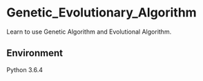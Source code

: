 # Genetic_Evolutionary_Algorithm
Learn to use Genetic Algorithm and Evolutional Algorithm.

## Environment 
Python 3.6.4

